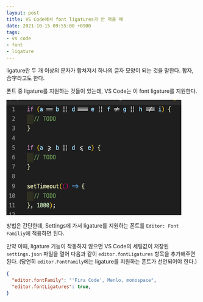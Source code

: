 ```yaml
---
layout: post
title: VS Code에서 font ligatures가 안 먹을 때
date: 2021-10-15 09:55:00 +0900
tags:
- vs code
- font
- ligature
---
```


ligature란 두 개 이상의 문자가 합쳐져서 하나의 글자 모양이 되는 것을 말한다. 합자, 合字라고도 한다.

폰트 중 ligature를 지원하는 것들이 있는데, VS Code는 이 font ligature를 지원한다.

<img src="/img/font-ligature-example.png" />

방법은 간단한데, Settings에 가서 ligature를 지원하는 폰트를 `Editor: Font Familiy`에 적용하면 된다.

만약 이때, ligature 기능이 작동하지 않으면 VS Code의 세팅값이 저장된 `settings.json` 파일을 열어 다음과 같이 `editor.fontLigatures` 항목을 추가해주면 된다. (당연히 `editor.FontFamily`에는 ligature를 지원하는 폰트가 선언되어야 한다.)

```json
{
  "editor.fontFamily": "'Fira Code', Menlo, monospace",
  "editor.fontLigatures": true,
}
```
